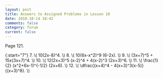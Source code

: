 ```yaml
---
layout: post
title: Answers to Assigned Problems in Lesson 10
date: 2018-10-14 18:42
comments: false
category: forum
current: false
---
```


Page 121.

{:start="7"}
7. \\( 10(2x-8)^4. \\)
8. \\( 10(6x-x^2)^9 (6-2x). \\)
9. \\( (3x+7)^5 + 15x(3x+7)^4. \\)
10. \\( 12(2x+3)^5 (x-2)^4 + 4(x-2)^3 (2x+3)^6. \\)
11. \\( \frac{1}{2} (x^2+6x-1)^{-1/2} (2x+6). \\)
12. \\( \dfrac{(x+4)^4 - 4(x+3)^3(x-5)}{(x+3)^8}. \\)
